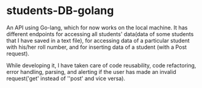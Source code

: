# students-DB-golang
An API using Go-lang, which for now works on the local machine. It has different endpoints for accessing all students' data(data of some students that I have saved in a text file), for accessing data of a particular student with his/her roll number, and for inserting data of a student (with a Post request).

While developing it, I have taken care of code reusability, code refactoring, error handling, parsing, and alerting if the user has made an invalid request('get' instead of ''post' and vice versa). 
